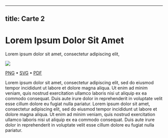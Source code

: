 
---
title: Carte 2
---

# Lorem Ipsum Dolor Sit Amet

Lorem ipsum dolor sit amet, consectetur adipiscing elit,


![](https://media.paxpar.tech/ludi/card_2_recto.png)

[PNG](https://media.paxpar.tech/ludi/card_2_recto.png) • [SVG](https://media.paxpar.tech/ludi/card_2_recto.svg) • [PDF](https://media.paxpar.tech/ludi/card_2_recto.pdf)

Lorem ipsum dolor sit amet, consectetur adipiscing elit, sed do eiusmod tempor incididunt ut labore et dolore magna aliqua. Ut enim ad minim veniam, quis nostrud exercitation ullamco laboris nisi ut aliquip ex ea commodo consequat. Duis aute irure dolor in reprehenderit in voluptate velit esse cillum dolore eu fugiat nulla pariatur. Lorem ipsum dolor sit amet, consectetur adipiscing elit, sed do eiusmod tempor incididunt ut labore et dolore magna aliqua. Ut enim ad minim veniam, quis nostrud exercitation ullamco laboris nisi ut aliquip ex ea commodo consequat. Duis aute irure dolor in reprehenderit in voluptate velit esse cillum dolore eu fugiat nulla pariatur.


